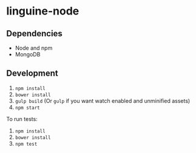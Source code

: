 # linguine-node

## Dependencies

* Node and npm
* MongoDB

## Development

1. `npm install`
2. `bower install`
3. `gulp build` (Or `gulp` if you want watch enabled and unminified assets)
4. `npm start`

To run tests:

1. `npm install`
2. `bower install`
3. `npm test`
